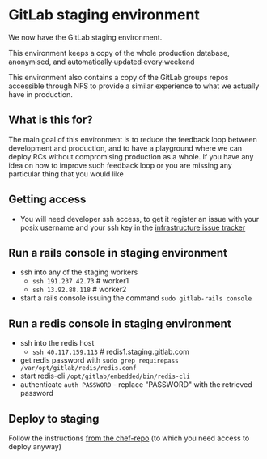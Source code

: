 # GitLab staging environment

We now have the GitLab staging environment.

This environment keeps a copy of the whole production database, ~~anonymised~~, and ~~automatically updated every weekend~~

This environment also contains a copy of the GitLab groups repos accessible through NFS to provide a similar experience to what we actually have in production.

## What is this for?

The main goal of this environment is to reduce the feedback loop between development and production, and to have a playground where we can deploy RCs without compromising production as a whole.
If you have any idea on how to improve such feedback loop or you are missing any particular thing that you would like

## Getting access
* You will need developer ssh access, to get it register an issue with your posix username and your ssh key in the [infrastructure issue tracker](https://gitlab.com/gitlab-com/infrastructure/issues)

## Run a rails console in staging environment

* ssh into any of the staging workers
  * `ssh 191.237.42.73` # worker1
  * `ssh 13.92.88.118` # worker2
* start a rails console issuing the command `sudo gitlab-rails console`

## Run a redis console in staging environment

* ssh into the redis host
  * `ssh 40.117.159.113` # redis1.staging.gitlab.com
* get redis password with `sudo grep requirepass /var/opt/gitlab/redis/redis.conf`
* start redis-cli `/opt/gitlab/embedded/bin/redis-cli`
* authenticate `auth PASSWORD` - replace "PASSWORD" with the retrieved password

## Deploy to staging

Follow the instructions [from the chef-repo](https://dev.gitlab.org/cookbooks/chef-repo/blob/master/doc/staging.md)
(to which you need access to deploy anyway)

